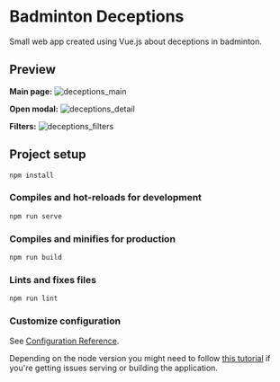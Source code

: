 # Badminton Deceptions

Small web app created using Vue.js about deceptions in badminton.

## Preview

**Main page:**
![deceptions_main](https://github.com/mountaincorgi/badminton_deceptions/assets/42386631/e8f674f0-1981-494d-9556-760963b340af)

**Open modal:**
![deceptions_detail](https://github.com/mountaincorgi/badminton_deceptions/assets/42386631/dd87c274-7d66-4de0-aa95-7ed468c79647)

**Filters:**
![deceptions_filters](https://github.com/mountaincorgi/badminton_deceptions/assets/42386631/3cbd0173-ccf8-477a-a5e1-d49cb91a8be0)

## Project setup

```
npm install
```

### Compiles and hot-reloads for development

```
npm run serve
```

### Compiles and minifies for production

```
npm run build
```

### Lints and fixes files

```
npm run lint
```

### Customize configuration

See [Configuration Reference](https://cli.vuejs.org/config/).

Depending on the node version you might need to follow [this tutorial](https://sebhastian.com/error-0308010c-digital-envelope-routines-unsupported/) if you're getting issues serving or building the application.
